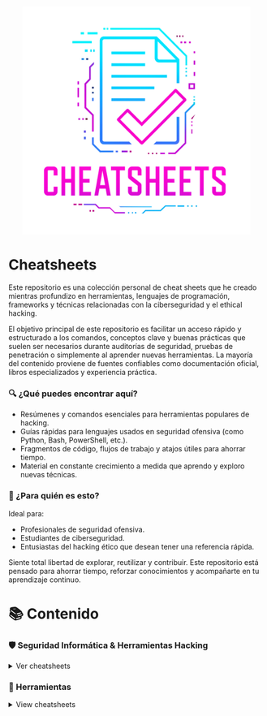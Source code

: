 <p align="center"><img width=450 alt="CheatSheets" src="./images/logo.png"></p>

# Cheatsheets

Este repositorio es una colección personal de cheat sheets que he creado mientras profundizo en herramientas, lenguajes de programación, frameworks y técnicas relacionadas con la ciberseguridad y el ethical hacking.

El objetivo principal de este repositorio es facilitar un acceso rápido y estructurado a los comandos, conceptos clave y buenas prácticas que suelen ser necesarios durante auditorías de seguridad, pruebas de penetración o simplemente al aprender nuevas herramientas. La mayoría del contenido proviene de fuentes confiables como documentación oficial, libros especializados y experiencia práctica.

### 🔍 ¿Qué puedes encontrar aquí?
+ Resúmenes y comandos esenciales para herramientas populares de hacking.
+ Guías rápidas para lenguajes usados en seguridad ofensiva (como Python, Bash, PowerShell, etc.).
+ Fragmentos de código, flujos de trabajo y atajos útiles para ahorrar tiempo.
+ Material en constante crecimiento a medida que aprendo y exploro nuevas técnicas.

### 🎯 ¿Para quién es esto?
Ideal para:
+ Profesionales de seguridad ofensiva.
+ Estudiantes de ciberseguridad.
+ Entusiastas del hacking ético que desean tener una referencia rápida.

Siente total libertad de explorar, reutilizar y contribuir. Este repositorio está pensado para ahorrar tiempo, reforzar conocimientos y acompañarte en tu aprendizaje continuo.

# 📚 Contenido

### 🛡️ Seguridad Informática & Herramientas Hacking

<details>
<summary>Ver cheatsheets</summary>

<details>
<summary>Recopilación de Información</summary>

- [Recon-ng](hacking/recon-ng)

#### Análisis de DNS

- [DNSEnum](hacking/dnsenum)
- [DNSRecon](hacking/dnsrecon)
- [Fierce](hacking/fierce)

#### Análisis de Ruteo

- [NetDiscover](hacking/netdiscover)

#### Análisis OSINT

- [Google Dorks](hacking/google)
- [Metagoofil](hacking/metagoofil)
- [OSRFramework](hacking/osrframework)
- [Shodan](hacking/shodan)
- [TheHarvester](hacking/theharvester)
- [URLCrazy](hacking/urlcrazy)

#### Análisis SNMP

- [OneSixtyOne](hacking/onesixtyone)
- [SNMPbulkwalk](hacking/snmpbulkwalk)
- [SNMPwalk](hacking/snmpwalk)

#### Análisis SMB

- [Enum4Linux](hacking/enum4linux)
- [Samrdump](hacking/samrdump)
- [ShareFinder](hacking/sharefinder)
- [SMBclient](hacking/smbclient)
- [SMBmap](hacking/smbmap)
- [SMBserver](hacking/smbserver)

#### Análisis SSL

- [SSLscan](hacking/sslscan)
- [SSLyze](hacking/sslyze)
- [TestSSL](hacking/testssl)

#### Capturar Tráfico de Red

- [P0f](hacking/p0f)
- [TCPdump](hacking/tcpdump)

#### Escáner de Redes

- [Masscan](hacking/masscan)
- [Naabu](hacking/naabu)
- [Nmap](hacking/nmap)
- [RustScan](hacking/rustscan)
- [Smap](hacking/smap)
- [Zmap](hacking/zmap)

#### Esteganografía

- [Steghide](hacking/steghide)

#### Herramientas para Metadatos

- [ExifLooter](hacking/exiflooter)
- [Exiftool](hacking/exiftool)

#### Identificación de Host en línea

- [ARPing](hacking/arping)
- [ARP-Scan](hacking/arp-scan)
- [Fping](hacking/fping)
- [Hping3](hacking/hping3)

#### Identificación de IDS/IPS

- [Wafw00f](hacking/wafw00f)

#### Balanceador de carga

- [lbd](hacking/lbd)

</details>

<details>
<summary>Análisis de Aplicaciones Web</summary>

#### Escáner de Vulnerabilidades Web

- [Afrog](hacking/afrog)
- [Bolt](hacking/bolt)
- [Nikto](hacking/nikto)
- [Nuclei](hacking/nuclei)
- [Parth](hacking/parth)
- [Skipfish](hacking/skipfish)
- [Wapiti](hacking/wapiti)

#### Identificación de CMS & Tecnologías

- [cf-check](hacking/cf-check)
- [CMSeeK](hacking/cmseek)
- [CMSmap](hacking/cmsmap)
- [DroopeScan](hacking/droopescan)
- [JoomScan](hacking/joomscan)
- [Webanalyze](hacking/webanalyze)
- [WebTech](hacking/webtech)
- [Whatweb](hacking/whatweb)
- [WPScan](hacking/wpscan)

#### Identificación de Dominios y Subdominios Web

- [Assetfinder](hacking/assetfinder)
- [DNSMap](hacking/dnsmap)
- [Knockpy](hacking/knockpy)
- [Subfinder](hacking/subfinder)
- [Sublist3r](hacking/sublist3r)

#### Identificación de Sitios Web

- [httpx](hacking/httpx)

#### Directory Brute Force/Fuzzing

- [Dirb](hacking/dirb)
- [Dirsearch](hacking/dirsearch)
- [FeroxBuster](hacking/feroxbuster)
- [ffuf](hacking/ffuf)
- [Gobuster](hacking/gobuster)
- [Uniscan](hacking/uniscan)
- [URLBuster](hacking/urlbuster)
- [Wfuzz](hacking/wfuzz)

#### Indexadores Web

- [Dirhunt](hacking/dirhunt)
- [GoSpider](hacking/gospider)
- [Hakrawler](hacking/hakrawler)
- [Katana](hacking/katana)
- [Meg](hacking/meg)
- [Parsero](hacking/parsero)
- [Waybackurls](hacking/waybackurls)

#### Identificación de parámetros

- [Arjun](hacking/arjun)
- [Paramspider](hacking/paramspider)

#### Identificación de encabezados de seguridad HTTP

- [Hauditor](hacking/hauditor)
- [Humble](hacking/humble)
- [shCheck](hacking/shcheck)

#### Proxies de Aplicaciones Web

- [BurpSuite](hacking/burpsuite)

#### Clonador de sitios web

- [httrack](hacking/httrack)

#### WebDAV

- [cadaver](hacking/cadaver)
- [davtest](hacking/davtest)
- [wsgidav](hacking/wsgidav)

#### WebServers

- [goshs](hacking/goshs)
- [raven](hacking/raven)
- [SimpleHTTPServer](hacking/simplehttpserver)
- [updog](hacking/updog)
- [wwwtree](hacking/wwwtree)

</details>

<details>
<summary>Herramientas de Explotación</summary>

#### Cross-site Scripting (XSS)

- [DalFox](hacking/dalfox)
- [XSStrike](hacking/xsstrike)

#### SQL Injection

- [Ghauri](hacking/ghauri)
- [MSSQLClient](hacking/mssqlclient)
- [SQLMap](hacking/sqlmap)
- [SQLMC](hacking/sqlmc)

#### Command Injection

- [Commix](hacking/commix)

#### File Include

- [DotDotPwn](hacking/dotdotpwn)

#### File Upload vulnerability

#### XML External Entity Attack (XXE)

- [XXEInjector](hacking/xxeinjector)

#### Cross-site Request Forgery (CSRF)

#### Open Redirect

- [Oralyzer](hacking/oralyzer)

#### Cross Origin Resource Sharing Misconfiguration (CORS)

- [CorsMe](hacking/corsme)
- [Corsy](hacking/corsy)

#### Server-Side Request Forgery (SSRF)

- [SSRFmap](hacking/ssrfmap)

#### Server-Side Template Injection (SSTI)

- [SSTImap](hacking/sstimap)
- [Tinja](hacking/tinja)
- [Tplmap](hacking/tplmap)

#### Exploit Framework

- [Govenom](hacking/govenom)
- [Metasploit-Framework](hacking/metasploit)
- [Meterpreter](hacking/meterpreter)
- [Msfvenom](hacking/msfvenom)
- [Searchsploit](hacking/searchsploit)

</details>

<details>
<summary>Ataques de Contraseñas</summary>

#### Ataques con Conexión

- [Crowbar](hacking/crowbar)
- [Hydra](hacking/hydra)
- [Patator](hacking/patator)

#### Ataques sin Conexión

- [FcrackZIP](hacking/fcrackzip)
- [Hash-Buster](hacking/hash-buster)
- [Hashcat](hacking/hashcat)
- [John](hacking/john)
- [NCrack](hacking/ncrack)
- [PassDetective](hacking/passdetective)
- [PDFCrack](hacking/pdfcrack)
- [Sucrack](hacking/sucrack)

#### Generadores de Contraseñas y Diccionarios

- [CeWL](hacking/cewl)
- [Crunch](hacking/crunch)
- [CuPP](hacking/cupp)
- [pwgen](hacking/pwgen)
- [RSMangler](hacking/rsmangler)
- [Username-Anarchy](hacking/username-anarchy)

#### Hashes Cifrar/Decifrar

- [HashID](hacking/hashid)
- [Name-That-Hash](hacking/name-that-hash)

</details>

<details>
<summary>Manteniendo el Acceso</summary>

#### Reverse Shell

- [Reverse-Shell](hacking/reverse-shell)

#### Listener

- [Dbd](hacking/dbd)
- [Netcat](hacking/netcat)
- [Powercat](hacking/powercat)
- [Pwncat](hacking/pwncat)
- [Pwncat-cs](hacking/pwncat-cs)
- [rlwrap](hacking/rlwrap)
- [Rustcat](hacking/rustcat)
- [Sbd](hacking/sbd)

</details>

<details>
<summary>Ataques Wireless</summary>

- [Airbase-nd](hacking/airbase-ng)
- [Aircrack-ng](hacking/aircrack-ng)
- [Airdecap-ng](hacking/airdecap-ng)
- [Aireplay-ng](hacking/aireplay-ng)
- [Airmon-ng](hacking/airmon-ng)
- [Airodump-ng](hacking/airodump-ng)
- [Airolib-ng](hacking/airolib-ng)
- [Besside-ng](hacking/besside-ng)
- [Cowpatty](hacking/cowpatty)
- [Mdk4](hacking/mdk4)
- [PacketForge-ng](hacking/packetforge-ng)
- [Pyrit](hacking/pyrit)
- [Reaver](hacking/reaver)
- [Wash](hacking/wash)

</details>

<details>
<summary>Sniffing, Spoofing & MiTM</summary>

- [ARPSpoof](hacking/arpspoof)
- [Macchanger](hacking/macchanger)
- [Macof](hacking/macof)
- [Responder](hacking/responder)

</details>

<details>
<summary>Post Explotación</summary>

#### Tunnel & Pivoting

- [Chisel](hacking/chisel)
- [Ligolo-ng](hacking/ligolo-ng)
- [Plink](hacking/plink)
- [Socat](hacking/socat)
- [SSHuttle](hacking/sshuttle)

#### Puertas Traseras para Web

- [Weevely](hacking/weevely)

</details>

<details>
<summary>Windows</summary>

- [Auditpol](hacking/auditpol)
- [Certutil](hacking/certutil)
- [Cipher](hacking/cipher)
- [Exe2Hex](hacking/exe2hex)
- [Wevtutil](hacking/wevtutil)

</details>

<details>
<summary>Active Directory</summary>

- [ad-ldap-enum](hacking/ad-ldap-enum)
- [Certipy](hacking/certipy)
- [CrackMapExec](hacking/crackmapexec)
- [DomainPasswordSpray](hacking/domainpasswordspray)
- [Evil-WinRM](hacking/evil-winrm)
- [GoSecretsDump](hacking/gosecretsdump)
- [Impacket-Atexec](hacking/atexec)
- [Impacket-GetADComputers](hacking/getadcomputers)
- [Impacket-GetADUsers](hacking/getadusers)
- [Impacket-GetLAPSPassword](hacking/getlapspassword)
- [Impacket-GetNPUsers](hacking/getnpusers)
- [Impacket-GetUserSPNs](hacking/getuserspns)
- [Impacket-LookupSID](hacking/lookupsid)
- [Impacket-ntlmrelayx](hacking/ntlmrelayx)
- [Impacket-SecretsDump](hacking/secretsdump)
- [Inveigh](hacking/inveigh)
- [Kerbrute](hacking/kerbrute)
- [LDAPDomainDump](hacking/ldapdomaindump)
- [LDAPHunter](hacking/ldaphunter)
- [LDAPSearch](hacking/ldapsearch)
- [Ldeep](hacking/ldeep)
- [Mimikatz](hacking/mimikatz)
- [NetExec](hacking/netexec)
- [PTH-WinExe](hacking/pth-winexe)
- [Pypykatz](hacking/pypykatz)
- [RIDEnum](hacking/ridenum)
- [RPCClient](hacking/rpcclient)
- [Rubeus](hacking/rubeus)
- [WindapSearch](hacking/windapsearch)

</details>

<details>
<summary>Mobile App</summary>

#### Mobile - Android

- [Android-Backup-Extractor](hacking/movil/abe)
- [ADB](hacking/movil/adb)
- [APK2URL](hacking/movil/apk2url)
- [APKHunt](hacking/movil/apkhunt)
- [APKiD](hacking/movil/apkid)
- [APKsigner](hacking/movil/apksigner)
- [APKTool](hacking/movil/apktool)
- [APKUrlGrep](hacking/movil/apkurlgrep)
- [Dex2Jar](hacking/movil/dex2jar)
- [Frida](hacking/movil/frida)
- [Objection](hacking/movil/objection)
- [PIDCat](hacking/movil/pidcat)
- [Smali/BakSmali](hacking/movil/smali-baksmali)

#### Mobile - iOS

- [idb](hacking/movil/idb)
- [ipatool](hacking/movil/ipatool)
- [otool](hacking/movil/otool)

</details>

<details>
<summary>Cloud</summary>

- [CloudFox](hacking/cloudfox)
- [Prowler](hacking/prowler)

#### AWS

- [AWS CLI](hacking/aws-cli)
- [S3scanner](hacking/s3scanner)

</details>

</details>

### 🔧 Herramientas

<details>
<summary>View cheatsheets</summary>

#### Desarrollo

- [Git](tools/git)
- [HTTP-Codes](tools/http-codes)
- [Tmux](tools/tmux)
- [Vim](tools/vim)

#### Infraestructura

- [Cisco IOS](tools/cisco)
- [Puertos Comunes](tools/puertos-comunes)

#### Linux

- [cURL](tools/curl)
- [File](tools/file)
- [Grep](tools/grep)
- [Linux CLI](tools/linux-cli)
- [Nbtscan](hacking/nbtscan)
- [PDFtk](tools/pdftk)
- [ps](hacking/ps)
- [SCP](hacking/scp)
- [SSH](tools/ssh)
- [Strings](hacking/strings)
- [wget](tools/wget)

</details>